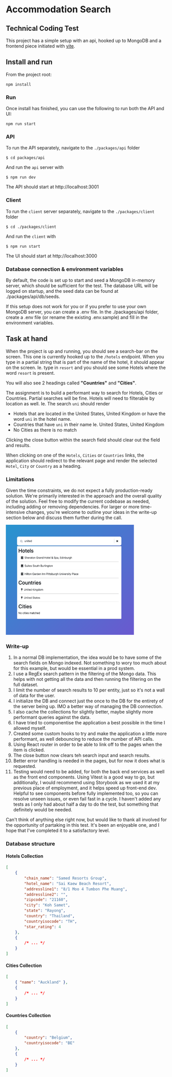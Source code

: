 # Accommodation Search

## Technical Coding Test

This project has a simple setup with an api, hooked up to MongoDB and a frontend piece initiated with [vite](https://vitejs.dev/).

## Install and run

From the project root:

```
npm install
```

### Run

Once install has finished, you can use the following to run both the API and UI:

```
npm run start
```

### API

To run the API separately, navigate to the `./packages/api` folder

```
$ cd packages/api
```

And run the `api` server with

```
$ npm run dev
```

The API should start at http://localhost:3001

### Client

To run the `client` server separately, navigate to the `./packages/client` folder

```
$ cd ./packages/client
```

And run the `client` with

```
$ npm run start
```

The UI should start at http://localhost:3000

### Database connection & environment variables

By default, the code is set up to start and seed a MongoDB in-memory server, which should be sufficient for the test. The database URL will be logged on startup, and the seed data can be found at ./packages/api/db/seeds.

If this setup does not work for you or if you prefer to use your own MongoDB server, you can create a .env file. In the ./packages/api folder, create a .env file (or rename the existing .env.sample) and fill in the environment variables.

## Task at hand

When the project is up and running, you should see a search-bar on the screen. This one is currently hooked up to the `/hotels` endpoint.
When you type in a partial string that is part of the name of the hotel, it should appear on the screen.
Ie. type in `resort` and you should see some Hotels where the word `resort` is present.

You will also see 2 headings called **"Countries"** and **"Cities"**.

The assignment is to build a performant way to search for Hotels, Cities or Countries.
Partial searches will be fine. Hotels will need to filterable by location as well.
Ie. The search `uni` should render

-   Hotels that are located in the United States, United Kingdom or have the word `uni` in the hotel name.
-   Countries that have `uni` in their name Ie. United States, United Kingdom
-   No Cities as there is no match

Clicking the close button within the search field should clear out the field and results.

When clicking on one of the `Hotels`, `Cities` or `Countries` links, the application should redirect to the relevant page and render the selected `Hotel`, `City` or `Country` as a heading.

### Limitations

Given the time constraints, we do not expect a fully production-ready solution. We're primarily interested in the approach and the overall quality of the solution.
Feel free to modify the current codebase as needed, including adding or removing dependencies.
For larger or more time-intensive changes, you're welcome to outline your ideas in the write-up section below and discuss them further during the call.

<img src="./assets/search-example.png" width="400px" />

### Write-up

<!-- Write-up/conclusion section -->

1. In a normal DB implementation, the idea would be to have some of the search fields on Mongo indexed. Not something to wory too much about for this example, but would be essential in a prod system.
2. I use a RegEx search pattern in the filtering of the Mongo data. This helps with not getting all the data and then running the filtering on the full dataset.
3. I limit the number of search results to 10 per entity, just so it's not a wall of data for the user.
4. I initialize the DB and connect just the once to the DB for the entirety of the server being up. IMO a better way of managing the DB connection.
5. I also cache the collections for slightly better, maybe slightly more performant queries against the data.
6. I have tried to componentise the application a best possible in the time I allowed myself.
7. Created some custom hooks to try and make the application a little more performant, as well debouncing to reduce the number of API calls.
8. Using React router in order to be able to link off to the pages when the item is clicked.
9. The close button now clears teh search input and search results.
10. Better error handling is needed in the pages, but for now it does what is requested.
11. Testing would need to be added, for both the back end services as well as the front end components. Using Vitest is a good way to go, but additionally, I would recommend using Storybook as we used it at my previous place of employment, and it helps speed up front-end dev. Helpful to see components before fully implemented too, so you can resolve unseen issues, or even fail fast in a cycle. I haven't added any tests as I only had about half a day to do the test, but something that definitely would be needed.

Can't think of anything else right now, but would like to thank all involved for the opportunity of partaking in this test. It's been an enjoyable one, and I hope that I've completed it to a satisfactory level.

### Database structure

#### Hotels Collection

```json
[
    {
        "chain_name": "Samed Resorts Group",
        "hotel_name": "Sai Kaew Beach Resort",
        "addressline1": "8/1 Moo 4 Tumbon Phe Muang",
        "addressline2": "",
        "zipcode": "21160",
        "city": "Koh Samet",
        "state": "Rayong",
        "country": "Thailand",
        "countryisocode": "TH",
        "star_rating": 4
    },
    {
        /* ... */
    }
]
```

#### Cities Collection

```json
[
    { "name": "Auckland" },
    {
        /* ... */
    }
]
```

#### Countries Collection

```json
[
    {
        "country": "Belgium",
        "countryisocode": "BE"
    },
    {
        /* ... */
    }
]
```
